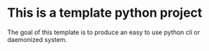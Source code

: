 # This is a template python project
The goal of this template is to produce an easy to use python cli or daemonized system.
